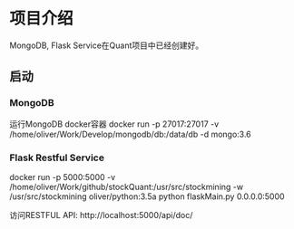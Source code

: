 # 项目介绍

MongoDB, Flask Service在Quant项目中已经创建好。


## 启动

### MongoDB 

运行MongoDB docker容器
docker run -p 27017:27017 -v /home/oliver/Work/Develop/mongodb/db:/data/db -d mongo:3.6

### Flask Restful Service 

docker run -p 5000:5000 -v /home/oliver/Work/github/stockQuant:/usr/src/stockmining  -w /usr/src/stockmining oliver/python:3.5a python flaskMain.py 0.0.0.0:5000

访问RESTFUL API: http://localhost:5000/api/doc/